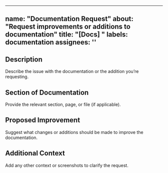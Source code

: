 ______________________________________________________________________

## name: "Documentation Request" about: "Request improvements or additions to documentation" title: "\[Docs\] " labels: documentation assignees: ''

## Description

Describe the issue with the documentation or the addition you’re requesting.

## Section of Documentation

Provide the relevant section, page, or file (if applicable).

## Proposed Improvement

Suggest what changes or additions should be made to improve the documentation.

## Additional Context

Add any other context or screenshots to clarify the request.
